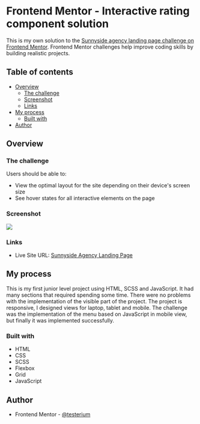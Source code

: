 # Frontend Mentor - Interactive rating component solution

This is my own solution to the [Sunnyside agency landing page challenge on Frontend Mentor](https://www.frontendmentor.io/challenges/sunnyside-agency-landing-page-7yVs3B6ef). Frontend Mentor challenges help improve coding skills by building realistic projects. 

## Table of contents

- [Overview](#overview)
  - [The challenge](#the-challenge)
  - [Screenshot](#screenshot)
  - [Links](#links)
- [My process](#my-process)
  - [Built with](#built-with)
- [Author](#author)

## Overview

### The challenge

Users should be able to:

- View the optimal layout for the site depending on their device's screen size
- See hover states for all interactive elements on the page

### Screenshot

![](./screenshot.jpg)

### Links

- Live Site URL: [Sunnyside Agency Landing Page](https://testerium-sunnyside-agency-landing-page.netlify.app/)

## My process

This is my first junior level project using HTML, SCSS and JavaScript. It had many sections that required spending some time. There were no problems with the implementation of the visible part of the project. The project is responsive, I designed views for laptop, tablet and mobile. The challenge was the implementation of the menu based on JavaScript in mobile view, but finally it was implemented successfully. 

### Built with

- HTML
- CSS 
- SCSS
- Flexbox
- Grid
- JavaScript

## Author

- Frontend Mentor - [@testerium](https://www.frontendmentor.io/profile/testerium)

